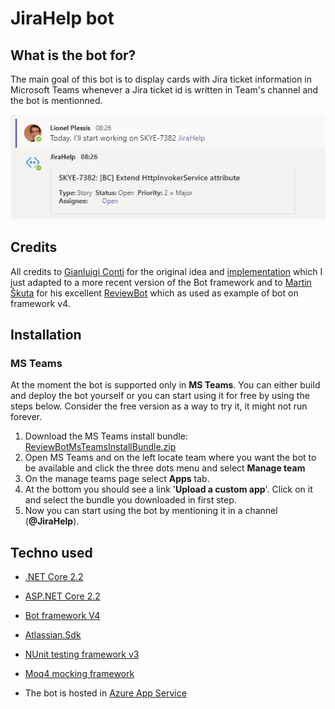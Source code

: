 # JiraHelp bot

## What is the bot for?

The main goal of this bot is to display cards with Jira ticket information in Microsoft Teams whenever a Jira ticket id is written in Team's channel and the bot is mentionned.


![Card example](https://github.com/lionelplessis/JiraHelpBot/blob/master/Docs/JiraHelp_card-example.png)

## Credits

All credits to [Gianluigi Conti](https://github.com/glconti) for the original idea and [implementation](https://github.com/glconti/jira-bot-teams) which I just adapted to a more recent version of the Bot framework and to [Martin Škuta](https://github.com/martinskuta) for his excellent [ReviewBot](https://github.com/martinskuta/ReviewBot) which as used as example of bot on framework v4.

## Installation

### MS Teams

At the moment the bot is supported only in **MS Teams**. You can either build and deploy the bot yourself or you can start using it for free by using the steps below. Consider the free version as a way to try it, it might not run forever.

1. Download the MS Teams install bundle: [ReviewBotMsTeamsInstallBundle.zip](https://raw.githubusercontent.com/martinskuta/ReviewBot/master/Bundle/ReviewBotMsTeamsInstallBundle.zip "MS Teams installation bundle")
2. Open MS Teams and on the left locate team where you want the bot to be available and click the three dots menu and select **Manage team**
3. On the manage teams page select **Apps** tab.
4. At the bottom you should see a link '**Upload a custom app**'. Click on it and select the bundle you downloaded in first step.
5. Now you can start using the bot by mentioning it in a channel (**@JiraHelp**).

## Techno used

* [.NET Core 2.2](https://github.com/dotnet/core)
* [ASP.NET Core 2.2](https://docs.microsoft.com/en-us/aspnet/core/?view=aspnetcore-2.2)
* [Bot framework V4](https://dev.botframework.com/)
* [Atlassian.Sdk](https://bitbucket.org/farmas/atlassian.net-sdk)
* [NUnit testing framework v3](https://nunit.org/)
* [Moq4 mocking framework](https://github.com/Moq/moq4/wiki/Quickstart)

* The bot is hosted in [Azure App Service](https://azure.microsoft.com/en-us/services/app-service/)
